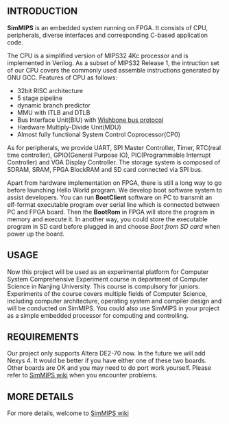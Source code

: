## INTRODUCTION ##
**SimMIPS** is an embedded system running on FPGA. It consists of CPU, peripherals, diverse interfaces and corresponding C-based application code.

The CPU is a simplified version of MIPS32 4Kc processor and is implemented in Verilog. As a subset of MIPS32 Release 1, the intruction set of our CPU covers the commonly used assemble instructions generated by GNU GCC.
Features of CPU as follows:
  * 32bit RISC architecture
  * 5 stage pipeline
  * dynamic branch predictor
  * MMU with ITLB and DTLB
  * Bus Interface Unit(BIU) with [Wishbone bus protocol][2]
  * Hardware Multiply-Divide Unit(MDU)
  * Almost fully functional System Control Coprocessor(CP0)

As for peripherals, we provide UART, SPI Master Controller, Timer, RTC(real time controller), GPIO(General Purpose IO), PIC(Programmable Interrupt Controller) and VGA Display Controller. The storage system is composed of SDRAM, SRAM, FPGA BlockRAM and SD card connected via SPI bus.

Apart from hardware implementation on FPGA, there is still a long way to go before launching Hello World program. We develop boot software system to assist developers. You can run **BootClient** software on PC to transmit an elf-format executable program over serial line which is connected between PC and FPGA board. Then the **BootRom** in FPGA will store the program in memory and execute it. In another way, you could store the executable program in SD card before plugged in and choose *Boot from SD card* when power up the board.

## USAGE ##
Now this project will be used as an experimental platform for Computer System Comprehensive Experiment course in department of Computer Science in Nanjing University.  This course is compulsory for juniors. Experiments of the course covers multiple fields of Computer Science, including computer architecture, operating system and compiler design and will be conducted on SimMIPS.
You could also use SimMIPS in your project as a simple embedded processor for computing and controlling.

## REQUIREMENTS ##
Our project only supports Altera DE2-70 now. In the future we will add Nexys 4. It would be better if you have either one of these two boards. Other boards are OK and you may need to do port work yourself. Please refer to [SimMIPS wiki][1] when you encounter problems.

## MORE DETAILS ##
For more details, welcome to [SimMIPS wiki][1]

[1]:https://github.com/jackyang74/SimMIPS/wiki
[2]:http://opencores.org/opencores,wishbone
[3]:https://raw.githubusercontent.com/jackyang74/SimMIPS/master/doc/CPU.jpg